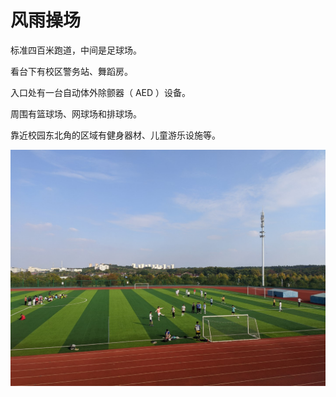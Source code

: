 # 风雨操场

标准四百米跑道，中间是足球场。

看台下有校区警务站、舞蹈房。

入口处有一台自动体外除颤器（ AED ）设备。

周围有篮球场、网球场和排球场。

靠近校园东北角的区域有健身器材、儿童游乐设施等。

![操场](media/sports_field.jpg)
